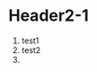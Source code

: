 <!-- TITLE: New Page 2 1 -->
<!-- SUBTITLE: A quick summary of New Page 2 1 -->

# Header2-1

1. test1
2. test2
3. 